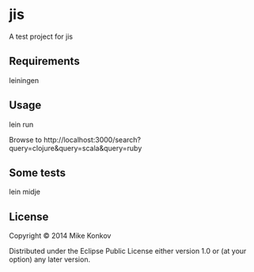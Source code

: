 # jis

A test project for jis

## Requirements

leiningen

## Usage

lein run

Browse to http://localhost:3000/search?query=clojure&query=scala&query=ruby

## Some tests

lein midje

## License

Copyright © 2014 Mike Konkov

Distributed under the Eclipse Public License either version 1.0 or (at
your option) any later version.

